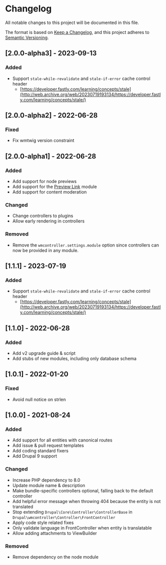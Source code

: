 # Changelog
All notable changes to this project will be documented in this file.

The format is based on [Keep a Changelog](https://keepachangelog.com/en/1.0.0/),
and this project adheres to [Semantic Versioning](https://semver.org/spec/v2.0.0.html).

## [2.0.0-alpha3] - 2023-09-13
### Added
- Support `stale-while-revalidate` and `stale-if-error` cache control header
  - [https://developer.fastly.com/learning/concepts/stale](http://web.archive.org/web/20230719193134/https://developer.fastly.com/learning/concepts/stale/)

## [2.0.0-alpha2] - 2022-06-28
### Fixed
- Fix wmtwig version constraint

## [2.0.0-alpha1] - 2022-06-28
### Added
- Add support for node previews
- Add support for the [Preview Link](https://www.drupal.org/project/preview_link) module
- Add support for content moderation

### Changed
- Change controllers to plugins
- Allow early rendering in controllers

### Removed
- Remove the `wmcontroller.settings.module` option since controllers can now be provided in any module.

## [1.1.1] - 2023-07-19
### Added
- Support `stale-while-revalidate` and `stale-if-error` cache control header
  - [https://developer.fastly.com/learning/concepts/stale](http://web.archive.org/web/20230719193134/https://developer.fastly.com/learning/concepts/stale/)

## [1.1.0] - 2022-06-28
### Added
- Add v2 upgrade guide & script
- Add stubs of new modules, including only database schema

## [1.0.1] - 2022-01-20
### Fixed
- Avoid null notice on strlen

## [1.0.0] - 2021-08-24
### Added
- Add support for all entities with canonical routes
- Add issue & pull request templates
- Add coding standard fixers
- Add Drupal 9 support

### Changed
- Increase PHP dependency to 8.0
- Update module name & description
- Make bundle-specific controllers optional, falling back to the default 
 controller
- Add helpful error message when throwing 404 because the entity is not 
 translated
- Stop extending `Drupal\Core\Controller\ControllerBase` in 
 `Drupal\wmcontroller\Controller\FrontController`
- Apply code style related fixes
- Only validate language in FrontController when entity is translatable
- Allow adding attachments to ViewBuilder

### Removed
- Remove dependency on the node module
